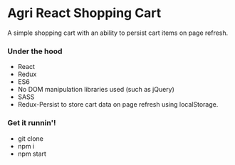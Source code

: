 # Agri React Shopping Cart
A simple shopping cart with an ability to persist cart items on page refresh.

### Under the hood

* React
* Redux
* ES6
* No DOM manipulation libraries used (such as jQuery)
* SASS
* Redux-Persist to store cart data on page refresh using localStorage.

### Get it runnin'!
* git clone
* npm i
* npm start
